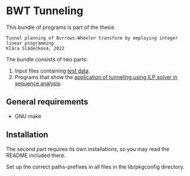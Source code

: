 # BWT Tunneling
This bundle of programs is part of the thesis

	Tunnel planning of Burrows-Wheeler transform by employing integer linear programming
	Klára Sládečková, 2022

The bundle consists of two parts:
1. Input files containing [test data](testdata/).
2. Programs that show the [application of tunneling using ILP solver in sequence analysis](seqana/).

## General requirements
- GNU make

## Installation
The second part requires its own installations, so you may read the README included there.

Set up the correct paths-prefixes in all files in the lib/pkgconfig directory.
